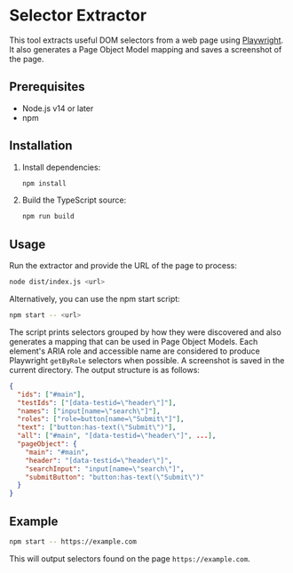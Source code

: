 # Selector Extractor

This tool extracts useful DOM selectors from a web page using [Playwright](https://playwright.dev/). It also generates a Page Object Model mapping and saves a screenshot of the page.
## Prerequisites

- Node.js v14 or later
- npm

## Installation

1. Install dependencies:
   ```bash
   npm install
   ```
2. Build the TypeScript source:
   ```bash
   npm run build
   ```

## Usage

Run the extractor and provide the URL of the page to process:

```bash
node dist/index.js <url>
```

Alternatively, you can use the npm start script:

```bash
npm start -- <url>
```

The script prints selectors grouped by how they were discovered and also
generates a mapping that can be used in Page Object Models. Each element's ARIA
role and accessible name are considered to produce Playwright `getByRole`
selectors when possible. A screenshot is saved in the current directory. The
output structure is as follows:

```json
{
  "ids": ["#main"],
  "testIds": ["[data-testid=\"header\"]"],
  "names": ["input[name=\"search\"]"],
  "roles": ["role=button[name=\"Submit\"]"],
  "text": ["button:has-text(\"Submit\")"],
  "all": ["#main", "[data-testid=\"header\"]", ...],
  "pageObject": {
    "main": "#main",
    "header": "[data-testid=\"header\"]",
    "searchInput": "input[name=\"search\"]",
    "submitButton": "button:has-text(\"Submit\")"
  }
}
```

## Example

```bash
npm start -- https://example.com
```

This will output selectors found on the page `https://example.com`.

